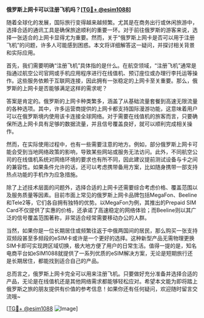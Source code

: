 **俄罗斯上网卡可以注册飞机吗？[[TG💪+ @esim1088](https://t.me/s/esim1088)]**

随着全球化的发展，国际旅行变得越来越频繁。尤其是在商务出行或休闲旅游中，选择合适的通讯工具是确保旅途顺利的重要一环。对于前往俄罗斯的游客来说，选择一张适合的上网卡显得尤为重要。然而，关于“俄罗斯上网卡是否可以用于注册飞机”的问题，许多人可能感到困惑。本文将详细解答这一疑问，并探讨相关背景和实际应用。

首先，我们需要明确“注册飞机”具体指的是什么。在航空领域，“注册飞机”通常是指通过航空公司官网或手机应用程序进行在线值机、预订座位或办理行李托运等操作。这些服务依赖于互联网连接，因此拥有一张稳定的上网卡至关重要。那么，俄罗斯的上网卡是否能够满足这样的需求呢？

答案是肯定的。俄罗斯的上网卡种类繁多，涵盖了从基础流量套餐到高速无限流量的各种选项。其中，许多运营商提供的上网卡都支持国际漫游功能，这意味着用户可以在俄罗斯境内使用该卡连接全球网络。对于需要在线值机的旅客而言，只要确保所选上网卡具有足够的数据流量，并且信号覆盖良好，就可以顺利完成相关操作。

然而，在实际使用过程中，也有一些需要注意的地方。例如，部分俄罗斯上网卡可能会受到当地网络政策的影响，导致某些网站或服务无法访问。此外，不同航空公司的在线值机系统对网络环境的要求也有所不同，因此建议提前测试设备与卡之间的兼容性。如果条件允许的话，还可以考虑携带备用方案，比如随身携带一部支持热点功能的手机作为应急措施。

除了上述技术层面的问题外，选择合适的上网卡还需要综合考虑价格、覆盖范围以及服务质量等因素。目前市面上常见的俄罗斯上网卡品牌包括MegaFon、Beeline和Tele2等，它们各自拥有独特的优势。以MegaFon为例，其推出的Prepaid SIM Card不仅提供了实惠的价格，还承诺了高速稳定的网络体验；而Beeline则以其广泛的信号覆盖范围著称，非常适合经常需要移动办公的人群。

当然，如果你是一位长期居住或频繁往返于中俄两国间的居民，那么购买一张支持双频段甚至多频段的eSIM卡或许是一个更好的选择。这种新型产品无需物理更换SIM卡即可实现跨区域切换，极大地方便了用户的日常生活。值得一提的是，知名电商平台如eSIM1088就提供了一系列优质的eSIM解决方案，无论是短期旅行还是长期居住，都能找到适合自己的产品。

总而言之，俄罗斯上网卡完全可以用来注册飞机。只要做好充分准备并选择合适的产品，无论是在线值机还是其他网络需求都能够轻松应对。希望本文能为即将踏上俄罗斯之旅的朋友提供有价值的参考信息！如果你还有任何疑问，欢迎随时留言交流哦~

[[TG💪+ @esim1088](https://t.me/s/esim1088) ![Image](https://i.postimg.cc/4NQfJmqS/Snipaste-2025-05-13-00-14-12.png)]